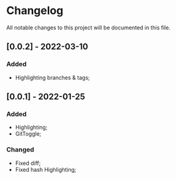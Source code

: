 # Changelog

All notable changes to this project will be documented in this file.

## [0.0.2] - 2022-03-10
### Added 
- Highlighting branches & tags;

## [0.0.1] - 2022-01-25
### Added 
- Highlighting;
- GitToggle;

### Changed 
- Fixed diff;
- Fixed hash Highlighting;

